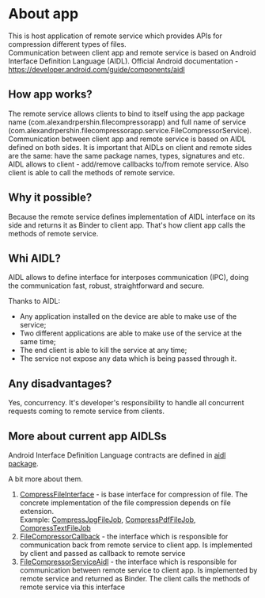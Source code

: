 # About app
  
  This is host application of remote service which provides APIs for compression different types of files.<br/>
  Communication between client app and remote service is based on Android Interface Definition Language (AIDL).
  Official Android documentation - https://developer.android.com/guide/components/aidl

## How app works?
  
  The remote service allows clients to bind to itself using the app package name 
  (com.alexandrpershin.filecompressorapp) and full name of service (com.alexandrpershin.filecompressorapp.service.FileCompressorService).
  <br/>
  Communication between client app and remote service is based on AIDL defined on both sides. It is
  important that AIDLs on client and remote sides are the same: have the same package names, types, signatures
  and etc. AIDL allows to client - add/remove callbacks to/from remote service. Also client is able 
  to call the methods of remote service. 
  
## Why it possible?
 
 Because the remote service defines implementation of AIDL interface on its side and returns it as Binder to client
 app. That's how client app calls the methods of remote service.
 
 ## Whi AIDL?
 
 AIDL allows to define interface for interposes communication (IPC), doing the communication fast, robust, straightforward and secure. <br/>
 
 Thanks to AIDL:
 - Any application installed on the device are able to make use of the service;
 - Two different applications are  able to make use of the service at the same time;
 - The end client is able to kill the service at any time;
 - The service not expose any data which is being passed through it.
 
 ## Any disadvantages?
 
 Yes, concurrency. It's developer's responsibility to handle all concurrent requests coming to remote service
 from clients.  
 
 ## More about current app AIDLSs
 Android Interface Definition Language contracts are defined in [aidl package](./app/src/main/aidl/com/filecompressor/aidl).
 
 A bit more about them.
 
 1. [CompressFileInterface](./app/src/main/aidl/com/filecompressor/aidl/CompressFileInterface.aidl) - is base interface for compression of file.
 The concrete implementation of the file compression depends on file extension. <br/> 
 Example: [CompressJpgFileJob](./app/src/main/java/com/alexandrpershin/filecompressorapp/service/job/CompressJpgFileJob.kt), 
 [CompressPdfFileJob](./app/src/main/java/com/alexandrpershin/filecompressorapp/service/job/CompressPdfFileJob.kt),
 [CompressTextFileJob](./app/src/main/java/com/alexandrpershin/filecompressorapp/service/job/CompressTextFileJob.kt)
 2. [FileCompressorCallback](./app/src/main/aidl/com/filecompressor/aidl/FileCompressorCallback.aidl) - the interface which
  is responsible for communication back from remote service to client app. Is implemented by client and passed as callback to
  remote service<br/>
 3. [FileCompressorServiceAidl](./app/src/main/aidl/com/filecompressor/aidl/FileCompressorServiceAidl.aidl) - the interface which
   is responsible for communication between remote service to client app. Is implemented by remote service and returned as Binder.
    The client calls the methods of remote service via this interface<br/> 
  

 
 
  
  
